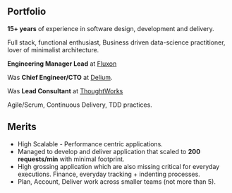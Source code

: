 ## Portfolio

**15+ years** of experience in software design, development and delivery.

Full stack, functional enthusiast, Business driven data-science practitioner, lover of minimalist architecture.

**Engineering Manager Lead** at [Fluxon](https://www.fluxon.com)

Was **Chief Engineer/CTO** at [Delium](https://www.delium.ai).

Was **Lead Consultant** at [ThoughtWorks](https://www.thoughtworks.com/en-in)

Agile/Scrum, Continuous Delivery, TDD practices.

## Merits

* High Scalable - Performance centric applications.
* Managed to develop and deliver application that scaled to **200 requests/min** with minimal footprint.
* High grossing application which are also missing critical for everyday executions. Finance, everyday tracking + indenting processes.
* Plan, Account, Deliver work across smaller teams (not more than 5).
